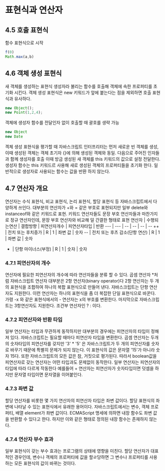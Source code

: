 # 표현식과 연산자 

## 4.5 호출 표현식 
함수 표현식으로 시작 
```javascript
f(0)
Math.max(a,b)
```

## 4.6 객체 생성 표현식 
새 객체를 생성하는 표현식 생성자라 불리는 함수를 호출해 객체에 속한 프로퍼티를 초기화 시킨다. 객체 생성 표현식은 new 키워드가 앞에 붙는다는 점을 제외하면 호출 표현식과 유사하다. 
```javascript
new Object();
new Point(1,2,4);
```
객체에 생성자 함수를 전달인자 없이 호출할 때 괄호를 생략 가능 
```javascript
new Object
new Date
```
겍체 생성 표현식을 평가할 때 자바스크립트 인터프리터는 먼저 새로운 빈 객체를 생성, 이때 생성된 객체는 객체 초기자 {}에 의해 생성된 객체와 동일. 다음으로 주어진 인자들과 함께 생성자를 호출 이때 방금 생성된 새 객체를 this 키워드의 값으로 설정 전달한다. 
생성자 함수는 this 키워드르 사용해 새로 생성된 객체의 프로퍼티들을 초기화 한다. 일반적으로 생성자로 사용되는 함수는 값을 반환 하지 않는다. 
## 4.7 연산자 개요 

연산자는 수식 표현식, 비교 표현식, 논리 표현식, 할당 표현식 등 자바스크립트에서 다양하게 쓰인다.  대부분의 연산자가 +와 = 같은 부호로 표현되지만 일부 delete와 instanceof와 같은 키워드로 표현. 키워드 연산자들도 문장 부호 연산자들과 마찬가지로 정규 연산자인데, 문장 부호 연산자와 비교해 덜 간결한 형태로 표현 
연산자 | 수행되는연산 | 결합방향 | 피연산자개수 | 피연산자타입 | 반환
--- | --- | -- | -- | -- | --
++ | 전치 또는 후치증가 | R | 1 | 좌변 값 | 숫자 
-- | 전치 또는 후츠 감소(단항 연산) | R | 1 | 좌변 값 | 숫자 
- | 단항 마이너스(부정) | R | 1 | 숫자  | 숫자 

### 4.7.1 피연산자의 개수 
연산자에 필요한 피연산자의 개수에 따라 연산자들을 분류 할 수 있다. 
곱셈 연산자 *처럼 자바스크립트 연산자 대부분은 2항 연산자(binary operator)다 2항 연산자는 두 개의 표현식을 조합하여 하나의 복합 표현식으로 만들어 낸다. 자바스크립트는 단항 연산자도 지원한다. 이런 연산자는 하나의 표현식을 좀 더 복잡한 단일 표현식으로 바꾼다. 가령 -x 와 같은 표현식에서의 - 연산자는 x의 부호를 변환한다. 마지막으로 자바스크립트는 3항연산자도 지원한다. 조건부 연산자인 ? : 이다. 

### 4.7.2 피연산자와 반환 타입 
일부 연산자는 타입과 무관하게 동작하지만 대부분의 경우에는 피연산자의 타입이 정해져 있다. 
자바스크립트는 필요할 때마다 피연산자 타입을 변환한다. 곱셈 연산자는 두개의 숫자타입의 피연산자를 갖지만 '3' * '5' 은 자바스크립트가 두 개의 피연산자를 숫자로 바꾸기 때문에 특별히 문제가 되지 않는다. 이 표현식의 값은 문자열 '15'가 아니라 숫자 15다. 또한 자바스크립트의 모든 값은 참, 거짓으로 평가된다. 따라서 boolean값을 피연산자로 갖는 연산자는 어떤 타입과도 문제없이 동작한다. 
 일부 연산자는 피연산자의 타입에 따라 다르게 작동한다 예를들어 + 연산자는 피연산자가 숫자타입이면 덧셈을 하지만 문자열 타입이면 문자열을 이어붙인다. 

### 4.7.3 좌변 값 
할당 연산자를 비롯한 몇 가지 연산자의 피연산자 타입은 좌변 값이다. 할당 표현식의 좌변에 나타날 수 있는 표현식에서 유래한 용어이다. 자바스크립트에서는 변수, 객체 프로퍼티, 배열 element가 좌변 값이다. ECMAScript 명세에 의하면 내장 함수도 좌변 값을 반환할 수 있다고 한다. 하지만 이와 같은 형태로 정의된 내장 함수는 존재하지 않는다. 

### 4.7.4 연산자 부수 효과 
일부 표현식이 갖는 부수 효과는 프로그램의 상태에 영향을 미친다. 할당 연산자가 대표적인 경우인데, 변수나 객체의 프로퍼티에 값을 할ㄹ당하면 그 변수나 프로퍼티를 사용하는 모든 표현식의 값이 바뀌는 것이다. 



